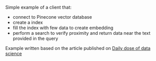 Simple example of a client that:
* connect to Pinecone vector database
* create a index
* fill the index with few data to create embedding
* perform a search to verify proximity and return data near the text provided in the query


Example written based on the article published on [Daily dose of data science](https://www.dailydoseofds.com/a-beginner-friendly-and-comprehensive-deep-dive-on-vector-databases/#vector-database-providers)